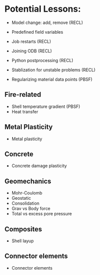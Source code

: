 # Potential Lessons: 

* Model change: add, remove (RECL)
* Predefined field variables
* Job restarts (RECL)
* Joining ODB (RECL)
* Python postprocessing (RECL)

* Stablization for unstable problems (RECL)
* Regularizing material data points (PBSF)

## Fire-related
* Shell temperature gradient (PBSF)
* Heat transfer

## Metal Plasticity
* Metal plasticity

## Concrete
* Concrete damage plasticity

## Geomechanics
* Mohr-Coulomb
* Geostatic
* Consolidation
* Grav vs Body force
* Total vs excess pore pressure

## Composites
* Shell layup

## Connector elements
* Connector elements
